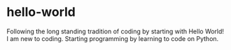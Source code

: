 # hello-world
Following the long standing tradition of coding by starting with Hello World!
I am new to coding. Starting programming by learning to code on Python.

